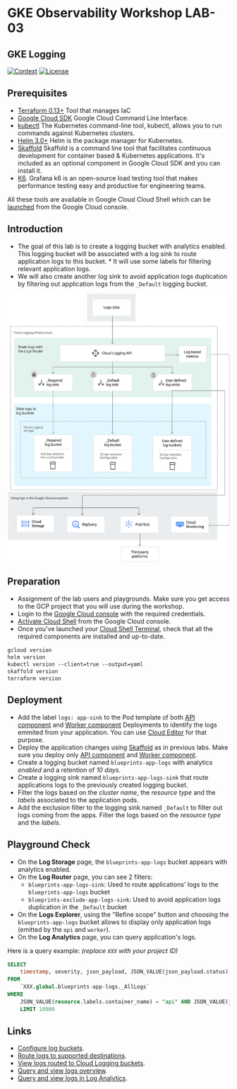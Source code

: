 # GKE Observability Workshop LAB-03

## GKE Logging

[![Context](https://img.shields.io/badge/GKE%20Observability%20Workshop-03-blue.svg)](#)
[![License](https://img.shields.io/badge/License-Apache%202.0-blue.svg)](https://opensource.org/licenses/Apache-2.0)

## Prerequisites

* [Terraform 0.13+](https://developer.hashicorp.com/terraform/downloads) Tool that manages IaC 
* [Google Cloud SDK](https://cloud.google.com/sdk/docs/install) Google Cloud Command Line Interface.
* [kubectl](https://kubernetes.io/docs/tasks/tools/install-kubectl-linux/) The Kubernetes command-line tool, kubectl, allows you to run commands against Kubernetes clusters.
* [Helm 3.0+](https://helm.sh/docs/) Helm is the package manager for Kubernetes.
* [Skaffold](https://skaffold.dev/) Skaffold is a command line tool that facilitates continuous development for container based & Kubernetes applications. It's included as an optional component in Google Cloud SDK and you can install it.
* [K6](https://k6.io/docs/). Grafana k6 is an open-source load testing tool that makes performance testing easy and productive for engineering teams. 

All these tools are available in Google Cloud Cloud Shell which can be [launched](https://cloud.google.com/shell/docs/launching-cloud-shell) from the Google Cloud console.


## Introduction
* The goal of this lab is to create a logging bucket with analytics enabled. This logging bucket will be associated with a log sink to route application logs to this bucket. * It will use some labels for filtering relevant application logs.
* We will also create another log sink to avoid application logs duplication by filtering out application logs from the `_Default` logging bucket.

![Logging Routing](../assets/routing-overview.png)

## Preparation

* Assignment of the lab users and playgrounds. Make sure you get access to the GCP project that you will use during the workshop.
* Login to the [Google Cloud console](https://console.cloud.google.com) with the required credentials.
* [Activate Cloud Shell](https://cloud.google.com/shell/docs/launching-cloud-shell) from the Google Cloud console.
* Once you've launched your [Cloud Shell Terminal](https://cloud.google.com/shell/docs/use-cloud-shell-terminal), check that all the required components are installed and up-to-date.
```
gcloud version
helm version
kubectl version --client=true --output=yaml
skaffold version
terraform version
```

## Deployment

* Add the label `logs: app-sink` to the Pod template of both [API component](../lab-01/app/api/k8s/deployment.yaml) and [Worker component](../lab-01/app/worker/k8s/deployment.yaml) Deployments to identify the logs emmited from your application. You can use [Cloud Editor](https://cloud.google.com/shell/docs/launching-cloud-shell-editor) for that purpose.
* Deploy the application changes using [Skaffold](https://skaffold.dev/) as in previous labs. Make sure you deploy only [API component](../lab-01/app/api/k8s/deployment.yaml) and [Worker component](../lab-01/app/worker/k8s/deployment.yaml).
* Create a logging bucket named `blueprints-app-logs` with analytics *enabled* and a retention of *10 days*.
* Create a logging sink named `blueprints-app-logs-sink` that route applications logs to the previously created logging bucket.
* Filter the logs based on the *cluster name*, the *resource type* and the *labels* associated to the application pods. 
* Add the exclusion filter to the logging sink named `_Default` to filter out logs coming from the apps. Filter the logs based on the *resource type* and the *labels*.

## Playground Check
* On the **Log Storage** page, the `blueprints-app-logs` bucket appears with analytics enabled.
* On the **Log Router** page, you can see 2 filters:
    - `blueprints-app-logs-sink`: Used to route applications' logs to the `blueprints-app-logs` bucket
    - `blueprints-exclude-app-logs-sink`: Used to avoid application logs duplication in the `_Default` bucket
* On the **Logs Explorer**, using the "Refine scope" button and choosing the `blueprints-app-logs` bucket allows to display only application logs (emitted by the `api` and `worker`).
* On the **Log Analytics** page, you can query application's logs.

Here is a query example:
*(replace `XXX` with your project ID)*
```sql
SELECT
    timestamp, severity, json_payload, JSON_VALUE(json_payload.status), resource
FROM
    `XXX.global.blueprints-app-logs._AllLogs`
WHERE
    JSON_VALUE(resource.labels.container_name) = "api" AND JSON_VALUE(json_payload.status) IS NOT NULL
    LIMIT 10000
```

## Links

- [Configure log buckets](https://cloud.google.com/logging/docs/buckets).
- [Route logs to supported destinations](https://cloud.google.com/logging/docs/export/configure_export_v2).
- [View logs routed to Cloud Logging buckets](https://cloud.google.com/logging/docs/export/using_exported_logs).
- [Query and view logs overview](https://cloud.google.com/logging/docs/log-analytics).
- [Query and view logs in Log Analytics](https://cloud.google.com/logging/docs/analyze/query-and-view).

